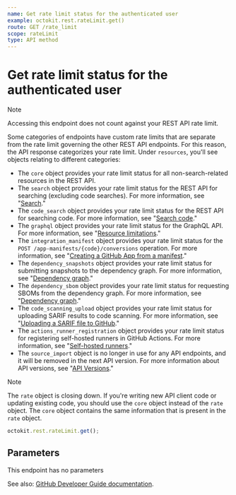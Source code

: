 ```yaml
---
name: Get rate limit status for the authenticated user
example: octokit.rest.rateLimit.get()
route: GET /rate_limit
scope: rateLimit
type: API method
---
```


# Get rate limit status for the authenticated user

> [!NOTE]
> Accessing this endpoint does not count against your REST API rate limit.

Some categories of endpoints have custom rate limits that are separate from the rate limit governing the other REST API endpoints. For this reason, the API response categorizes your rate limit. Under `resources`, you'll see objects relating to different categories:

- The `core` object provides your rate limit status for all non-search-related resources in the REST API.
- The `search` object provides your rate limit status for the REST API for searching (excluding code searches). For more information, see "[Search](https://docs.github.com/rest/search/search)."
- The `code_search` object provides your rate limit status for the REST API for searching code. For more information, see "[Search code](https://docs.github.com/rest/search/search#search-code)."
- The `graphql` object provides your rate limit status for the GraphQL API. For more information, see "[Resource limitations](https://docs.github.com/graphql/overview/resource-limitations#rate-limit)."
- The `integration_manifest` object provides your rate limit status for the `POST /app-manifests/{code}/conversions` operation. For more information, see "[Creating a GitHub App from a manifest](https://docs.github.com/apps/creating-github-apps/setting-up-a-github-app/creating-a-github-app-from-a-manifest#3-you-exchange-the-temporary-code-to-retrieve-the-app-configuration)."
- The `dependency_snapshots` object provides your rate limit status for submitting snapshots to the dependency graph. For more information, see "[Dependency graph](https://docs.github.com/rest/dependency-graph)."
- The `dependency_sbom` object provides your rate limit status for requesting SBOMs from the dependency graph. For more information, see "[Dependency graph](https://docs.github.com/rest/dependency-graph)."
- The `code_scanning_upload` object provides your rate limit status for uploading SARIF results to code scanning. For more information, see "[Uploading a SARIF file to GitHub](https://docs.github.com/code-security/code-scanning/integrating-with-code-scanning/uploading-a-sarif-file-to-github)."
- The `actions_runner_registration` object provides your rate limit status for registering self-hosted runners in GitHub Actions. For more information, see "[Self-hosted runners](https://docs.github.com/rest/actions/self-hosted-runners)."
- The `source_import` object is no longer in use for any API endpoints, and it will be removed in the next API version. For more information about API versions, see "[API Versions](https://docs.github.com/rest/about-the-rest-api/api-versions)."

> [!NOTE]
> The `rate` object is closing down. If you're writing new API client code or updating existing code, you should use the `core` object instead of the `rate` object. The `core` object contains the same information that is present in the `rate` object.

```js
octokit.rest.rateLimit.get();
```

## Parameters

This endpoint has no parameters

See also: [GitHub Developer Guide documentation](https://docs.github.com/rest/rate-limit/rate-limit#get-rate-limit-status-for-the-authenticated-user).

